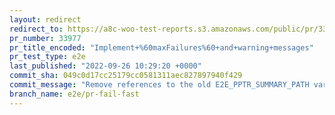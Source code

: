 ```yaml
---
layout: redirect
redirect_to: https://a8c-woo-test-reports.s3.amazonaws.com/public/pr/33977/e2e/index.html
pr_number: 33977
pr_title_encoded: "Implement+%60maxFailures%60+and+warning+messages"
pr_test_type: e2e
last_published: "2022-09-26 10:29:20 +0000"
commit_sha: 049c0d17cc25179cc0581311aec827897940f429
commit_message: "Remove references to the old E2E_PPTR_SUMMARY_PATH variable"
branch_name: e2e/pr-fail-fast
---
```

